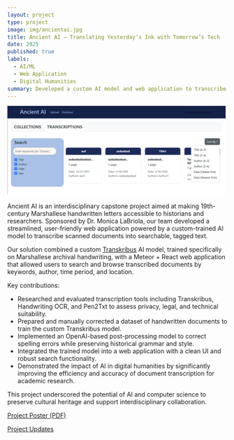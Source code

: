 ```yaml
---
layout: project
type: project
image: img/ancientai.jpg
title: Ancient AI — Translating Yesterday’s Ink with Tomorrow’s Tech
date: 2025
published: true
labels:
  - AI/ML
  - Web Application
  - Digital Humanities
summary: Developed a custom AI model and web application to transcribe 19th-century Marshallese handwritten documents into searchable text for historical research.
---
```


<img width="500px" class="img-fluid" src="../img/ancientai_ex.png">

Ancient AI is an interdisciplinary capstone project aimed at making 19th-century Marshallese handwritten letters accessible to historians and researchers. Sponsored by Dr. Monica LaBriola, our team developed a streamlined, user-friendly web application powered by a custom-trained AI model to transcribe scanned documents into searchable, tagged text.

Our solution combined a custom [Transkribus](https://www.transkribus.org/ai-training) AI model, trained specifically on Marshallese archival handwriting, with a Meteor + React web application that allowed users to search and browse transcribed documents by keywords, author, time period, and location.

Key contributions:
  - Researched and evaluated transcription tools including Transkribus, Handwriting OCR, and Pen2Txt to assess privacy, legal, and technical suitability.
  - Prepared and manually corrected a dataset of handwritten documents to train the custom Transkribus model.
  - Implemented an OpenAI-based post-processing model to correct spelling errors while preserving historical grammar and style.
  - Integrated the trained model into a web application with a clean UI and robust search functionality.
  - Demonstrated the impact of AI in digital humanities by significantly improving the efficiency and accuracy of document transcription for academic research.

This project underscored the potential of AI and computer science to preserve cultural heritage and support interdisciplinary collaboration.

[Project Poster (PDF)](https://docs.google.com/presentation/d/1PXAVPAcKaz0MLuAdCql_ePpiDaKpblEm/edit?usp=sharing&ouid=111344004228946492199&rtpof=true&sd=true) 

[Project Updates](https://gahdez14.github.io/HistoryTranscriptProject.html)
